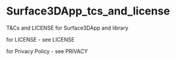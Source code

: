 # Surface3DApp_tcs_and_license
T&amp;Cs and LICENSE for Surface3DApp and library

for LICENSE - see LICENSE

for Privacy Policy - see PRIVACY
